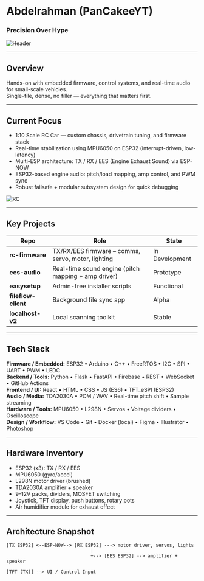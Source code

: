 # Abdelrahman (PanCakeeYT)
### Precision Over Hype

![Header](https://i.imgur.com/zl0vL3l.gif) <!-- clean tech gif, can swap later -->

---

## Overview
Hands-on with embedded firmware, control systems, and real-time audio for small-scale vehicles.  
Single-file, dense, no filler — everything that matters first.

---

## Current Focus
- 1:10 Scale RC Car — custom chassis, drivetrain tuning, and firmware stack  
- Real-time stabilization using MPU6050 on ESP32 (interrupt-driven, low-latency)  
- Multi-ESP architecture: TX / RX / EES (Engine Exhaust Sound) via ESP-NOW  
- ESP32-based engine audio: pitch/load mapping, amp control, and PWM sync  
- Robust failsafe + modular subsystem design for quick debugging  

![RC](https://i.imgur.com/m5kzKjR.gif)

---

## Key Projects
| Repo | Role | State |
|------|------|-------|
| **rc-firmware** | TX/RX/EES firmware – comms, servo, motor, lighting | In Development |
| **ees-audio** | Real-time sound engine (pitch mapping + amp driver) | Prototype |
| **easysetup** | Admin-free installer scripts | Functional |
| **fileflow-client** | Background file sync app | Alpha |
| **localhost-v2** | Local scanning toolkit | Stable |

---

## Tech Stack
**Firmware / Embedded:** ESP32 • Arduino • C++ • FreeRTOS • I2C • SPI • UART • PWM • LEDC  
**Backend / Tools:** Python • Flask • FastAPI • Firebase • REST • WebSocket • GitHub Actions  
**Frontend / UI:** React • HTML • CSS • JS (ES6) • TFT_eSPI (ESP32)  
**Audio / Media:** TDA2030A • PCM / WAV • Real-time pitch shift • Sample streaming  
**Hardware / Tools:** MPU6050 • L298N • Servos • Voltage dividers • Oscilloscope  
**Design / Workflow:** VS Code • Git • Docker (local) • Figma • Illustrator • Photoshop  

---

## Hardware Inventory
- ESP32 (x3): TX / RX / EES  
- MPU6050 (gyro/accel)  
- L298N motor driver (brushed)  
- TDA2030A amplifier + speaker  
- 9–12V packs, dividers, MOSFET switching  
- Joystick, TFT display, push buttons, rotary pots  
- Air humidifier module for exhaust effect  

---

## Architecture Snapshot
```text
[TX ESP32] <--ESP-NOW--> [RX ESP32] ---> motor driver, servos, lights
                               |
                               +--> [EES ESP32] --> amplifier + speaker

[TFT (TX)] --> UI / Control Input

